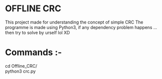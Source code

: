 # OFFLINE CRC
This project made for understanding the concept of simple CRC
The programme is made using Python3, if any dependency problem happens ... then try to solve by urself lol XD


# Commands :-                     
cd Offline_CRC/                            
python3 crc.py
